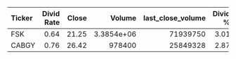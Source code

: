 | Ticker   |   Divid Rate |   Close |          Volume |   last_close_volume |   Divid % | 5_Days_pos   | above_SMA_50   |
|:---------|-------------:|--------:|----------------:|--------------------:|----------:|:-------------|:---------------|
| FSK      |         0.64 |   21.25 |      3.3854e+06 |            71939750 |      3.01 | False        | False          |
| CABGY    |         0.76 |   26.42 | 978400          |            25849328 |      2.87 | True         | True           |